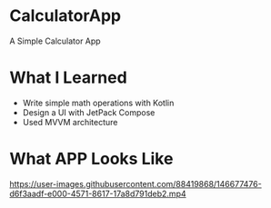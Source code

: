 # CalculatorApp

A Simple Calculator App

# What I Learned

* Write simple math operations with Kotlin
* Design a UI with JetPack Compose
* Used MVVM architecture

# What APP Looks Like
https://user-images.githubusercontent.com/88419868/146677476-d6f3aadf-e000-4571-8617-17a8d791deb2.mp4


